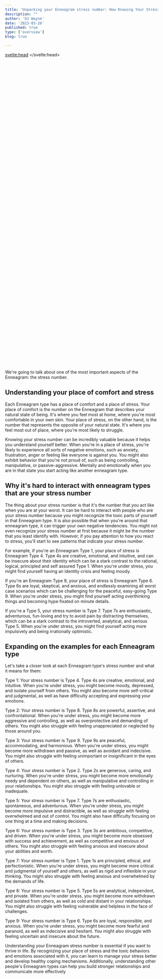 ```yaml
---
title: 'Unpacking your Enneagram stress number: How Knowing Your Stress Number Can Help You Thrive'
description: ""
author: 'DJ Wayne'
date: '2023-03-26'
published: true
type: ['overview']
blog: true

---
```


<svelte:head>
  <meta property="og:image" content="https://9takes.com/blogs/stressed.webp" />
</svelte:head>
<script>
	import  PopCard  from "../../lib/components/atoms/PopCard.svelte";
</script>
<div
	style="display: flex;
    justify-content: center;
	height: 100vh;
	max-height: 1000px;"
>
	<PopCard
		image={`/blogs/stressed.webp`}
		showIcon={false}
		text=""
		subtext=""
	/>
</div>

We're going to talk about one of the most important aspects of the Enneagram: the stress number.

## Understanding your place of comfort and stress

Each Enneagram type has a place of comfort and a place of stress. Your place of comfort is the number on the Enneagram that describes your natural state of being. It's where you feel most at home, where you're most comfortable in your own skin. Your place of stress, on the other hand, is the number that represents the opposite of your natural state. It's where you feel most out of place, where you're most likely to struggle.

Knowing your stress number can be incredibly valuable because it helps you understand yourself better. When you're in a place of stress, you're likely to experience all sorts of negative emotions, such as anxiety, frustration, anger or feeling like everyone is against you. You might also exhibit behavior that you're not proud of, such as being controlling, manipulative, or passive-aggressive. Mentally and emotionally when you are in that state you start acting like another enneagram type.

## Why it's hard to interact with enneagram types that are your stress number

The thing about your stress number is that it's the number that you act like when you are at your worst. It can be hard to interact with people who are your stress number because you might recognize the toxic parts of yourself in that Enneagram type. It is also possible that when you're around that enneagram type, it can trigger your own negative tendencies. You might not even recognize your stress number at first because it might be the number that you least identify with. However, if you pay attention to how you react to stress, you'll start to see patterns that indicate your stress number.

For example, if you're an Enneagram Type 1, your place of stress is Enneagram Type 4. Type 4s are creative, emotional, and intuitive, and can be insecure about their identity which can be a stark contrast to the rational, logical, principled and self assured Type 1. When you're under stress, you might find yourself having an identity crisis and feeling moody.

If you're an Enneagram Type 9, your place of stress is Enneagram Type 6. Type 6s are loyal, skeptical, and anxious, and endlessly examining all worst case scenarios which can be challenging for the peaceful, easy-going Type 9. When you're under stress, you might find yourself acting overthinking things and becoming hype fixated on minute details.

If you're a Type 5, your stress number is Type 7. Type 7s are enthusiastic, adventurous, fun-loving and try to avoid pain by distracting themselves, which can be a stark contrast to the introverted, analytical, and serious Type 5. When you're under stress, you might find yourself acting more impulsively and being irrationally optimistic.

## Expanding on the examples for each Enneagram type

Let's take a closer look at each Enneagram type's stress number and what it means for them:

Type 1: Your stress number is Type 4. Type 4s are creative, emotional, and intuitive. When you're under stress, you might become moody, depressed, and isolate yourself from others. You might also become more self-critical and judgmental, as well as have difficulty accepting and expressing your emotions.

Type 2: Your stress number is Type 8. Type 8s are powerful, assertive, and confrontational. When you're under stress, you might become more aggressive and controlling, as well as overprotective and demanding of others. You might also struggle with feeling unappreciated or neglected by those around you.

Type 3: Your stress number is Type 9. Type 9s are peaceful, accommodating, and harmonious. When you're under stress, you might become more withdrawn and passive, as well as avoidant and indecisive. You might also struggle with feeling unimportant or insignificant in the eyes of others.

Type 4: Your stress number is Type 2. Type 2s are generous, caring, and nurturing. When you're under stress, you might become more emotionally needy and dependent on others, as well as manipulative and controlling in your relationships. You might also struggle with feeling unlovable or inadequate.

Type 5: Your stress number is Type 7. Type 7s are enthusiastic, spontaneous, and adventurous. When you're under stress, you might become more impulsive and distractible, as well as struggle with feeling overwhelmed and out of control. You might also have difficulty focusing on one thing at a time and making decisions.

Type 6: Your stress number is Type 3. Type 3s are ambitious, competitive, and driven. When you're under stress, you might become more obsessed with success and achievement, as well as competitive and envious of others. You might also struggle with feeling anxious and insecure about your abilities and worth.

Type 7: Your stress number is Type 1. Type 1s are principled, ethical, and perfectionistic. When you're under stress, you might become more critical and judgmental of yourself and others, as well as rigid and inflexible in your thinking. You might also struggle with feeling anxious and overwhelmed by the demands of life.

Type 8: Your stress number is Type 5. Type 5s are analytical, independent, and private. When you're under stress, you might become more withdrawn and isolated from others, as well as cold and distant in your relationships. You might also struggle with feeling vulnerable and helpless in the face of challenges.

Type 9: Your stress number is Type 6. Type 6s are loyal, responsible, and anxious. When you're under stress, you might become more fearful and paranoid, as well as indecisive and hesitant. You might also struggle with feeling uncertain and insecure about the future.

Understanding your Enneagram stress number is essential if you want to thrive in life. By recognizing your place of stress and the toxic behaviors and emotions associated with it, you can learn to manage your stress better and develop healthy coping mechanisms. Additionally, understanding other people's Enneagram types can help you build stronger relationships and communicate more effectively

<div>
<script type="application/ld+json">
{
  "@type": "http://schema.org/BlogPosting",
  "http://schema.org/articleBody": "In this blog post, we explore the Enneagram stress number and how it affects your behavior and relationships. Each Enneagram type has a place of comfort and a place of stress, and recognizing your stress number can be incredibly valuable because it helps you understand yourself better. When you're in a place of stress, you're likely to experience negative emotions, such as anxiety and frustration, and exhibit behaviors that you're not proud of. The blog post also explains why it can be challenging to interact with people who are your stress number and how to recognize your stress number. The post provides examples of how each Enneagram type reacts under stress and what it means for them. The examples include tips on how to manage stress better, build stronger relationships, and communicate more effectively. The blog post is perfect for anyone interested in the Enneagram and self-improvement, including individuals, couples, and teams. Whether you're looking to improve your personal or professional life, understanding your Enneagram stress number is essential for your growth and success.",
  "http://schema.org/articleSection": "Enneagram, Personality Types, Stress Number",
  "http://schema.org/author": {
    "@type": "http://schema.org/Person",
    "http://schema.org/name": "DJ Wayne"
  },
  "http://schema.org/dateModified": {
    "@type": "http://schema.org/Date",
    "@value": "2023-03-01T00:00:00-07:00"
  },
  "http://schema.org/datePublished": {
    "@type": "http://schema.org/Date",
    "@value": "2023-02-17T00:00:00-07:00"
  },
  "http://schema.org/description": "Discover your Enneagram stress number and learn how it affects your behavior and relationships. Knowing your stress number can help you manage your stress and develop healthy coping mechanisms. Find out how each Enneagram type reacts under stress and how to interact with them more effectively.",
  "http://schema.org/headline": "Understanding Your Enneagram Stress Number: How It Affects Your Behavior and Relationships",
  "http://schema.org/image": {
    "@id": "https://9takes.com/blogs/stressed.webp"
  },
  "http://schema.org/keywords": "Enneagram, Stress Number, Personality Types, Relationships, Coping Mechanisms",
  "http://schema.org/mainEntityOfPage": {
    "@id": "https://9takes.com/blog/enneagram/stress-number",
    "@type": "http://schema.org/WebPage"
  },
  "http://schema.org/publisher": {
    "@type": "http://schema.org/Organization",
    "http://schema.org/logo": {
      "@type": "http://schema.org/ImageObject",
      "http://schema.org/url": {
        "@id": "https://9takes.com/enneagram.svg"
      }
    },
    "http://schema.org/name": "9Takes"
  },
  "http://schema.org/text": "In this blog post, we explore the Enneagram stress number and how it affects your behavior and relationships. Each Enneagram type has a place of comfort and a place of stress, and recognizing your stress number can be incredibly valuable because it helps you understand yourself better. When you're in a place of stress, you're likely to experience negative emotions, such as anxiety and frustration, and exhibit behaviors that you're not proud of. The blog post also explains why it can be challenging to interact with people who are your stress number and how to recognize your stress number. The post provides examples of how each Enneagram type reacts under stress and what it means for them. The examples include tips on how to manage stress better, build stronger relationships, and communicate more effectively. The blog post is perfect for anyone interested in the Enneagram and self-improvement, including individuals, couples, and teams. Whether you're looking to improve your personal or professional life, understanding your Enneagram stress number is essential for your growth and success.",
  "http://schema.org/wordCount": "580"
}
</script>

</div>
